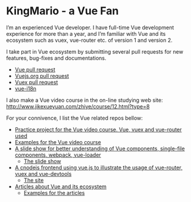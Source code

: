 # KingMario - a Vue Fan

I’m an experienced Vue developer. I have full-time Vue development experience for more than a year, and I’m familiar with Vue and its ecosystem such as vuex, vue-router etc. of version 1 and version 2.

I take part in Vue ecosystem by submitting several pull requests for new features, bug-fixes and documentations.
* [Vue pull request](https://github.com/vuejs/vue/pulls?utf8=%E2%9C%93&q=is%3Apr%20author%3AKingMario)
* [Vuejs.org pull request](https://github.com/vuejs/vuejs.org/pulls?utf8=%E2%9C%93&q=is%3Apr%20author%3AKingMario)
* [Vuex pull request](https://github.com/vuejs/vuex/pulls?utf8=%E2%9C%93&q=is%3Apr%20author%3AKingMario)
* [vue-i18n](https://github.com/kazupon/vue-i18n/pulls?utf8=%E2%9C%93&q=is%3Apr%20author%3AKingMario)


I also make a Vue video course in the on-line studying web site: http://www.jikexueyuan.com/zhiye/course/12.html?type=8


For your connivence, I list the Vue related repos bellow:
* [Practice project for the Vue video course. Vue, vuex and vue-router used](https://github.com/KingMario/Vue.js-Practice-Project)
* [Examples for the Vue video course](https://github.com/KingMario/vue-course)
* [A slide show for better understanding of Vue components, single-file components, webpack, vue-loader](https://github.com/KingMario/vue-course-code-slide)
  - [The slide show](https://kingmario.github.io/vue-course/)
* [A cnodejs frontend using vue.js to illustrate the usage of vue-router, vuex and vue-devtools](https://github.com/KingMario/Vuejs-cnodejs-example)
  - [The site](https://kingmario.github.io/Vuejs-cnodejs-example/)
* [Articles about Vue and its ecosystem](https://github.com/KingMario/think-in-vue)
  - [Examples for the articles](https://kingmario.github.io/think-in-vue)
